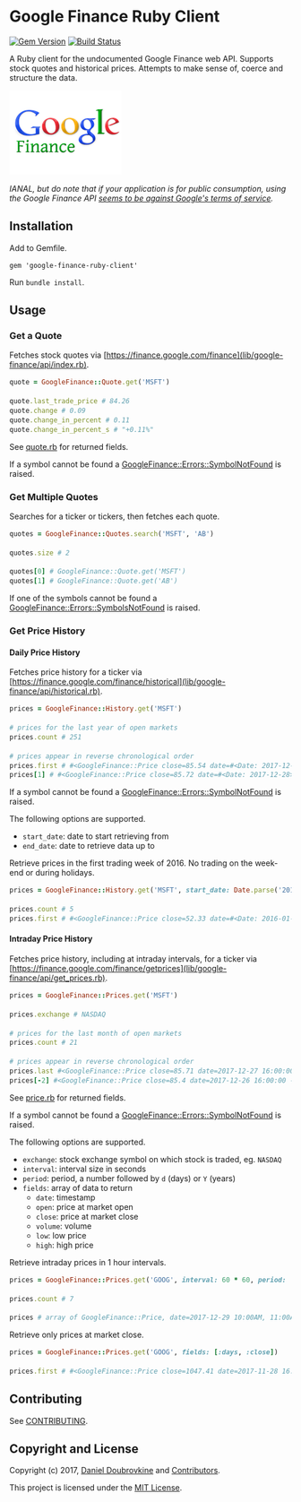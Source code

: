 Google Finance Ruby Client
==========================

[![Gem Version](https://badge.fury.io/rb/google-finance-ruby-client.svg)](https://badge.fury.io/rb/google-finance-ruby-client)
[![Build Status](https://travis-ci.org/dblock/google-finance-ruby-client.svg?branch=master)](https://travis-ci.org/dblock/google-finance-ruby-client)

A Ruby client for the undocumented Google Finance web API. Supports stock quotes and historical prices. Attempts to make sense of, coerce and structure the data.

<a href='http://finance.google.com/finance'>![](google-finance.png)</a>

_IANAL, but do note that if your application is for public consumption, using the Google Finance API [seems to be against Google's terms of service](https://groups.google.com/forum/#!msg/google-finance-apis/O8fjsgnamHE/-ZKSjif4yDIJ)._

## Installation

Add to Gemfile.

```
gem 'google-finance-ruby-client'
```

Run `bundle install`.

## Usage

### Get a Quote

Fetches stock quotes via [https://finance.google.com/finance](lib/google-finance/api/index.rb).

```ruby
quote = GoogleFinance::Quote.get('MSFT')

quote.last_trade_price # 84.26
quote.change # 0.09
quote.change_in_percent # 0.11
quote.change_in_percent_s # "+0.11%"
```

See [quote.rb](lib/google-finance/quote.rb) for returned fields.

If a symbol cannot be found a [GoogleFinance::Errors::SymbolNotFound](lib/google-finance/errors/symbol_not_found_error.rb) is raised.

### Get Multiple Quotes

Searches for a ticker or tickers, then fetches each quote.

```ruby
quotes = GoogleFinance::Quotes.search('MSFT', 'AB')

quotes.size # 2

quotes[0] # GoogleFinance::Quote.get('MSFT')
quotes[1] # GoogleFinance::Quote.get('AB')
```

If one of the symbols cannot be found a [GoogleFinance::Errors::SymbolsNotFound](lib/google-finance/errors/symbols_not_found_error.rb) is raised.

### Get Price History

#### Daily Price History

Fetches price history for a ticker via [https://finance.google.com/finance/historical](lib/google-finance/api/historical.rb).

```ruby
prices = GoogleFinance::History.get('MSFT')

# prices for the last year of open markets
prices.count # 251

# prices appear in reverse chronological order
prices.first # #<GoogleFinance::Price close=85.54 date=#<Date: 2017-12-29> high=86.05 low=85.5 open=85.63 volume=18717406>
prices[1] # #<GoogleFinance::Price close=85.72 date=#<Date: 2017-12-28> high=85.93 low=85.55 open=85.9 volume=10594344>
 ```

If a symbol cannot be found a [GoogleFinance::Errors::SymbolNotFound](lib/google-finance/errors/symbol_not_found_error.rb) is raised.

The following options are supported.

* `start_date`: date to start retrieving from
* `end_date`: date to retrieve data up to

Retrieve prices in the first trading week of 2016. No trading on the week-end or during holidays.

```ruby
prices = GoogleFinance::History.get('MSFT', start_date: Date.parse('2016-01-03'), end_date: Date.parse('2016-01-10'))

prices.count # 5
prices.first # #<GoogleFinance::Price close=52.33 date=#<Date: 2016-01-08> high=53.28 low=52.15 open=52.37 volume=48753969>
```

#### Intraday Price History

Fetches price history, including at intraday intervals, for a ticker via [https://finance.google.com/finance/getprices](lib/google-finance/api/get_prices.rb).

```ruby
prices = GoogleFinance::Prices.get('MSFT')

prices.exchange # NASDAQ

# prices for the last month of open markets
prices.count # 21

# prices appear in reverse chronological order
prices.last #<GoogleFinance::Price close=85.71 date=2017-12-27 16:00:00 -0500 high=85.98 low=85.215 open=85.65 volume=14678025>
prices[-2] #<GoogleFinance::Price close=85.4 date=2017-12-26 16:00:00 -0500 high=85.5346 low=85.03 open=85.31 volume=9891237>
```

See [price.rb](lib/google-finance/price.rb) for returned fields.

If a symbol cannot be found a [GoogleFinance::Errors::SymbolNotFound](lib/google-finance/errors/symbol_not_found_error.rb) is raised.

The following options are supported.

* `exchange`: stock exchange symbol on which stock is traded, eg. `NASDAQ`
* `interval`: interval size in seconds
* `period`: period, a number followed by `d` (days) or `Y` (years)
* `fields`: array of data to return
  * `date`: timestamp
  * `open`: price at market open
  * `close`: price at market close
  * `volume`: volume
  * `low`: low price
  * `high`: high price

Retrieve intraday prices in 1 hour intervals.

```ruby
prices = GoogleFinance::Prices.get('GOOG', interval: 60 * 60, period: '1d')

prices.count # 7

prices # array of GoogleFinance::Price, date=2017-12-29 10:00AM, 11:00AM, etc.
```

Retrieve only prices at market close.

```ruby
prices = GoogleFinance::Prices.get('GOOG', fields: [:days, :close])

prices.first # #<GoogleFinance::Price close=1047.41 date=2017-11-28 16:00:00 -0500>
```

## Contributing

See [CONTRIBUTING](CONTRIBUTING.md).

## Copyright and License

Copyright (c) 2017, [Daniel Doubrovkine](https://twitter.com/dblockdotorg) and [Contributors](CHANGELOG.md).

This project is licensed under the [MIT License](LICENSE.md).
